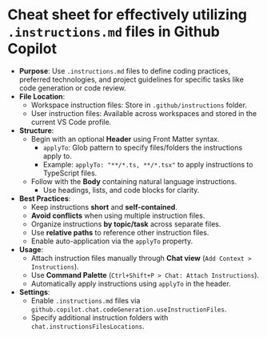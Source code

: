 # Cheat sheet for effectively utilizing `.instructions.md` files in Github Copilot

- **Purpose**: Use `.instructions.md` files to define coding practices, preferred technologies, and project guidelines for specific tasks like code generation or code review.
- **File Location**:
  - Workspace instruction files: Store in `.github/instructions` folder.
  - User instruction files: Available across workspaces and stored in the current VS Code profile.
- **Structure**:
  - Begin with an optional **Header** using Front Matter syntax.
    - `applyTo`: Glob pattern to specify files/folders the instructions apply to.
    - Example: `applyTo: "**/*.ts, **/*.tsx"` to apply instructions to TypeScript files.
  - Follow with the **Body** containing natural language instructions.
    - Use headings, lists, and code blocks for clarity.
- **Best Practices**:
  - Keep instructions **short** and **self-contained**.
  - **Avoid conflicts** when using multiple instruction files.
  - Organize instructions **by topic/task** across separate files.
  - Use **relative paths** to reference other instruction files.
  - Enable auto-application via the `applyTo` property.
- **Usage**:
  - Attach instruction files manually through **Chat view** (`Add Context > Instructions`).
  - Use **Command Palette** (`Ctrl+Shift+P > Chat: Attach Instructions`).
  - Automatically apply instructions using `applyTo` in the header.
- **Settings**:
  - Enable `.instructions.md` files via `github.copilot.chat.codeGeneration.useInstructionFiles`.
  - Specify additional instruction folders with `chat.instructionsFilesLocations`.
